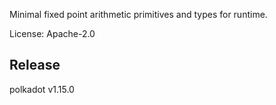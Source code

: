 Minimal fixed point arithmetic primitives and types for runtime.

License: Apache-2.0


## Release

polkadot v1.15.0
